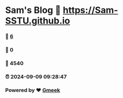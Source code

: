 # Sam's Blog :link: https://Sam-SSTU.github.io 
### :page_facing_up: [6](https://Sam-SSTU.github.io/tag.html) 
### :speech_balloon: 0 
### :hibiscus: 4540 
### :alarm_clock: 2024-09-09 09:28:47 
### Powered by :heart: [Gmeek](https://github.com/Meekdai/Gmeek)
